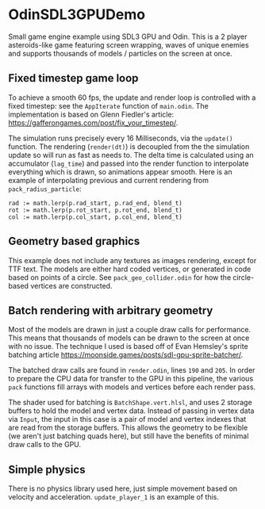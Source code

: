 # OdinSDL3GPUDemo
Small game engine example using SDL3 GPU and Odin. This is a 2 player asteroids-like game featuring screen wrapping, waves of unique enemies and supports thousands of models / particles on the screen at once.

## Fixed timestep game loop
To achieve a smooth 60 fps, the update and render loop is controlled with a fixed timestep: see the `AppIterate` function of `main.odin`. The implementation is based on Glenn Fiedler's article: https://gafferongames.com/post/fix_your_timestep/. 

The simulation runs precisely every 16 Milliseconds, via the `update()` function. The rendering (`render(dt)`) is decoupled from the the simulation update so will run as fast as needs to. The delta time is calculated using an accumulator (`lag_time`) and passed into the render function to interpolate everything which is drawn, so animations appear smooth. Here is an example of interpolating previous and current rendering from `pack_radius_particle`:

```
rad := math.lerp(p.rad_start, p.rad_end, blend_t)
rot := math.lerp(p.rot_start, p.rot_end, blend_t)
col := math.lerp(p.col_start, p.col_end, blend_t)
```

## Geometry based graphics
This example does not include any textures as images rendering, except for TTF text. The models are either hard coded vertices, or generated in code based on points of a circle. See `pack_geo_collider.odin` for how the circle-based vertices are constructed. 

## Batch rendering with arbitrary geometry
Most of the models are drawn in just a couple draw calls for performance. This means that thousands of models can be drawn to the screen at once with no issue. The technique I used is based off of Evan Hemsley's sprite batching article https://moonside.games/posts/sdl-gpu-sprite-batcher/.

The batched draw calls are found in `render.odin`, lines `190` and `205`. In order to prepare the CPU data for transfer to the GPU in this pipeline, the various `pack` functions fill arrays with models and vertices before each render pass.

The shader used for batching is `BatchShape.vert.hlsl`, and uses 2 storage buffers to hold the model and vertex data. Instead of passing in vertex data via `Input`, the input in this case is a pair of model and vertex indexes that are read from the storage buffers. This allows the geometry to be flexible (we aren't just batching quads here), but still have the benefits of minimal draw calls to the GPU.

## Simple physics
There is no physics library used here, just simple movement based on velocity and acceleration. `update_player_1` is an example of this.

